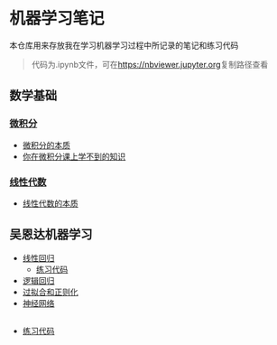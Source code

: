 # 机器学习笔记

本仓库用来存放我在学习机器学习过程中所记录的笔记和练习代码

> 代码为.ipynb文件，可在<https://nbviewer.jupyter.org>复制路径查看

## 数学基础

### [微积分](./微积分)

- [微积分的本质](./微积分/微积分的本质/微积分的本质.md)	
- [你在微积分课上学不到的知识](./微积分/你在微积分课上学不到的知识.md)



### [线性代数](./线性代数)

- [线性代数的本质](./线性代数/线性代数的本质.md)



## 吴恩达机器学习

- [线性回归](./吴恩达/线性回归.md)
  - [练习代码](./吴恩达/练习代码/单元线性回归.ipynb)
- [逻辑回归](./吴恩达/逻辑回归.md)
- [过拟合和正则化](./吴恩达/过拟合和正则化.md)
- [神经网络](./吴恩达/神经网络.md)



## 

- [练习代码](./吴恩达/练习代码/单元线性回归.ipynb)








